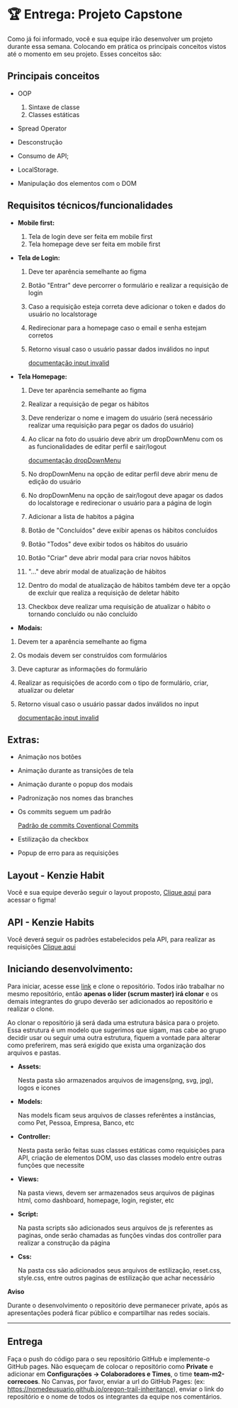 # 🏆 Entrega: Projeto Capstone

Como já foi informado, você e sua equipe irão desenvolver um projeto durante essa semana. Colocando em prática os principais conceitos vistos até o momento em seu projeto. Esses conceitos são:

## Principais conceitos

- OOP

  1.  Sintaxe de classe
  2.  Classes estáticas

- Spread Operator
- Desconstrução
- Consumo de API;
- LocalStorage.
- Manipulação dos elementos com o DOM

## Requisitos técnicos/funcionalidades

- **Mobile first:**

  1.  Tela de login deve ser feita em mobile first
  2.  Tela homepage deve ser feita em mobile first

- **Tela de Login:**

  1.  Deve ter aparência semelhante ao figma
  2.  Botão "Entrar" deve percorrer o formulário e realizar a requisição de login
  3.  Caso a requisição esteja correta deve adicionar o token e dados do usuário no localstorage
  4.  Redirecionar para a homepage caso o email e senha estejam corretos
  5.  Retorno visual caso o usuário passar dados inválidos no input

      [documentação input invalid](https://developer.mozilla.org/en-US/docs/Web/CSS/:invalid)

- **Tela Homepage:**

  1.  Deve ter aparência semelhante ao figma
  2.  Realizar a requisição de pegar os hábitos
  3.  Deve renderizar o nome e imagem do usuário (será necessário realizar uma requisição para pegar os dados do usuário)
  4.  Ao clicar na foto do usuário deve abrir um dropDownMenu com os as funcionalidades de editar perfil e sair/logout

      [documentação dropDownMenu](https://www.w3schools.com/css/css_dropdowns.asp)

  5.  No dropDownMenu na opção de editar perfil deve abrir menu de edição do usuário
  6.  No dropDownMenu na opção de sair/logout deve apagar os dados do localstorage e redirecionar o usuário para a página de login
  7.  Adicionar a lista de habitos a página
  8.  Botão de "Concluídos" deve exibir apenas os hábitos concluídos
  9.  Botão "Todos" deve exibir todos os hábitos do usuário
  10. Botão "Criar" deve abrir modal para criar novos hábitos

  11. "..." deve abrir modal de atualização de hábitos

  12. Dentro do modal de atualização de hábitos também deve ter a opção de excluir que realiza a requisição de deletar hábito

  13. Checkbox deve realizar uma requisição de atualizar o hábito o tornando concluído ou não concluído

- **Modais:**

1.  Devem ter a aparência semelhante ao figma
2.  Os modais devem ser construídos com formulários
3.  Deve capturar as informações do formulário
4.  Realizar as requisições de acordo com o tipo de formulário, criar, atualizar ou deletar
5.  Retorno visual caso o usuário passar dados inválidos no input

    [documentação input invalid](https://developer.mozilla.org/en-US/docs/Web/CSS/:invalid)

## Extras:

- Animação nos botões
- Animação durante as transições de tela
- Animação durante o popup dos modais
- Padronização nos nomes das branches
- Os commits seguem um padrão

  [Padrão de commits Coventional Commits](https://www.conventionalcommits.org/pt-br/v1.0.0/)

- Estilização da checkbox
- Popup de erro para as requisições

## Layout - Kenzie Habit

Você e sua equipe deverão seguir o layout proposto, [Clique aqui](https://www.figma.com/file/3hcoHtXlfxGQjUhd4tb6G8/M2-CAPSTONE?node-id=2%3A232) para acessar o figma!

## API - Kenzie Habits

Você deverá seguir os padrões estabelecidos pela API, para realizar as requisições [Clique aqui](https://kenzie-academy-brasil-developers.github.io/habits-kenzie-doc/)

## Iniciando desenvolvimento:

Para iniciar, acesse esse [link](https://classroom.github.com/a/jQYkT2AH) e clone o repositório. Todos irão trabalhar no mesmo repositório, então **apenas o líder (scrum master) irá clonar** e os demais integrantes do grupo deverão ser adicionados ao repositório e realizar o clone.

Ao clonar o repositório já será dada uma estrutura básica para o projeto. Essa estrutura é um modelo que sugerimos que sigam, mas cabe ao grupo decidir usar ou seguir uma outra estrutura, fiquem a vontade para alterar como preferirem, mas será exigido que exista uma organização dos arquivos e pastas.

- **Assets:**

  Nesta pasta são armazenados arquivos de imagens(png, svg, jpg), logos e icones

- **Models:**

  Nas models ficam seus arquivos de classes referêntes a instâncias, como Pet, Pessoa, Empresa, Banco, etc

- **Controller:**

  Nesta pasta serão feitas suas classes estáticas como requisições para API, criação de elementos DOM, uso das classes modelo entre outras funções que necessite

- **Views:**

  Na pasta views, devem ser armazenados seus arquivos de páginas html, como dashboard, homepage, login, register, etc

- **Script:**

  Na pasta scripts são adicionados seus arquivos de js referentes as paginas, onde serão chamadas as funções vindas dos controller para realizar a construção da página

- **Css:**

  Na pasta css são adicionados seus arquivos de estilização, reset.css, style.css, entre outros paginas de estilização que achar necessário

**Aviso**

Durante o desenvolvimento o repositório deve permanecer private, após as apresentações poderá ficar público e compartilhar nas redes sociais.

---

## Entrega

Faça o push do código para o seu repositório GitHub e implemente-o GitHub pages. Não esqueçam de colocar o repositório como **Private** e adicionar em **Configurações -> Colaboradores e Times**, o time **team-m2-correcoes**. No Canvas, por favor, enviar a url do GitHub Pages: (ex: https://nomedeusuario.github.io/oregon-trail-inheritance), enviar o link do repositório e o nome de todos os integrantes da equipe nos comentários.
